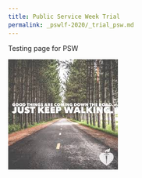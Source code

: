 ```yaml
---
title: Public Service Week Trial
permalink: _pswlf-2020/_trial_psw.md
---
```

Testing page for PSW

![Good things](images/pswtrial.png)

